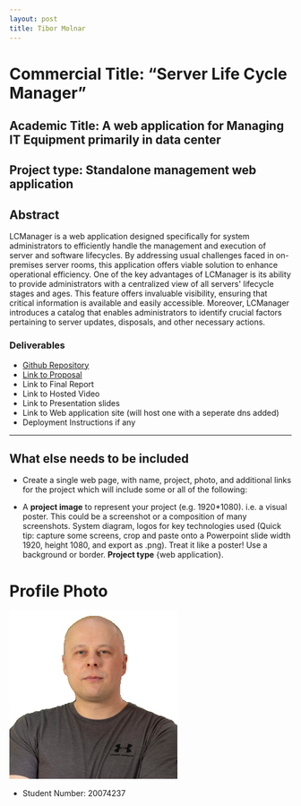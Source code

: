 ```yaml
---
layout: post
title: Tibor Molnar
---
```



# Commercial Title: “Server Life Cycle Manager”
## Academic Title: A web application for Managing IT Equipment primarily in data center


## Project type: Standalone management web application


## Abstract
LCManager is a web application designed specifically for system administrators to efficiently handle the management and execution of server and software lifecycles. By addressing usual challenges faced in on-premises server rooms, this application offers viable solution to enhance operational efficiency. One of the key advantages of LCManager is its ability to provide administrators with a centralized view of all servers' lifecycle stages and ages. This feature offers invaluable visibility, ensuring that critical information is available and easily accessible. Moreover, LCManager introduces a catalog that enables administrators to identify crucial factors pertaining to server updates, disposals, and other necessary actions.


### Deliverables
* [Github Repository](https://github.com/csibman27/LCManagerV3)
* [Link to Proposal](https://docs.google.com/document/d/1bgDe8jQAO7s6_aowm_xHE41zpCl0EDy7/edit?usp=sharing&ouid=115669550951731795424&rtpof=true&sd=true)
* Link to Final Report
* Link to Hosted Video
* Link to Presentation slides
* Link to Web application site (will host one with a seperate dns added)
* Deployment Instructions if any
-----


## What else needs to be included

- Create a single web page, with name, project, photo, and additional links for the project which will include some or all of the following:

- A **project image** to represent your project (e.g. 1920*1080). i.e. a visual poster. This could be a screenshot or a composition of many screenshots. System diagram, logos for key technologies used (Quick tip: capture some screens, crop and paste onto a Powerpoint slide width 1920, height 1080, and export as .png). Treat it like a poster! Use a background or border.
**Project type** {web application}.

# Profile Photo
![](/assets/img/tmolnar.png)

-  Student Number: 20074237

